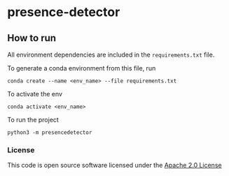# presence-detector

## How to run
All environment dependencies are included in the `requirements.txt` file.

To generate a conda environment from this file, run
```shell script
conda create --name <env_name> --file requirements.txt
```

To activate the env
```shell script
conda activate <env_name>
```

To run the project
```shell script
python3 -m presencedetector
```

### License
This code is open source software licensed under the [Apache 2.0 License]("http://www.apache.org/licenses/LICENSE-2.0.html")
